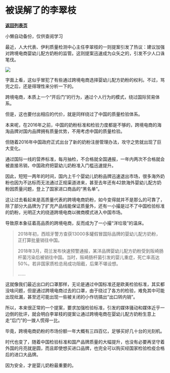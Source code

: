 # 被误解了的李翠枝

[**返回列表页**](/gzh/政事堂2019)

小懒自动备份，仅供查阅学习

最近，人大代表、伊利质量检测中心主任李翠枝的一则提案引发了热议：建议加强对跨境电商婴幼儿配方奶粉的监管。这则提案迅速成为众矢之的，引发不少人口诛笔伐。

  

![](https://mmbiz.qpic.cn/mmbiz_jpg/rxhS23yu8cMQXN9R58sW3ibJJIyrkVJQib6Rg1tibHobfDR2dVLQ4licZOS2MErSk8ticra2t311UcBY39Vfl7gWS4Q/640?wx_fmt=jpeg)

  

字面上看，这似乎冒犯了有些通过跨境电商选择婴幼儿配方奶粉的权利。不过，骂完之后，还是得理性来分析一下的。

  

跨境电商，本质上一个“开后门”的行为，通过个人行为的模式，绕过国际贸易体系。

  

但是，这也要付出相应的代价，就是同样绕过了中国的质量检验体系。

  

本来呢，在2016年之前，中国的奶粉标准和检验力度都是不够的，跨境电商的海淘品牌对国内品牌拥有质量优势，不用考虑中国的质量检验。

  

但随着2016年中国政府正式出台了新的奶粉注册管理办法，攻守之势就出现了巨大变化。

  

通过国际一线的营养标准，每月抽检，不合格就全国通报，一年内两次不合格就会被直接吊销，中国政府把婴幼儿奶粉准入门槛迅速提升。

  

因此，短短一两年的时间，国内上千个婴幼儿奶粉品牌迅速退出市场，很多海外奶粉也因为不达标而无法通过正规渠道进来，甚至去年还有42款海外婴幼儿配方奶粉因质量问题，登上了国家进口商品的“黑名单”。

  

这让过去看起来是高质量代表的跨境电商奶粉，如今变得就并不是那么的可靠了，除了部分大品牌为了扩充产品线能保证质量外，还有一小撮是过不了中国检验标准的奶粉，光明正大的绕道跨境电商以微商模式进入中国市场。

  

导致原本象征着高品质的跨境电商，反而成为了一小撮“洋垃圾”的温床。

  

> 2018年初，西班牙警方查获13000多罐假冒国际品牌的婴幼儿配方奶粉，正打算批量销往中国。
>
>  
>
>
>
> 2018年3月，荷兰发布快速预警通报，某洋品牌婴幼儿配方奶粉受到阪崎肠杆菌污染后被销往中国。当时，阪崎肠杆菌引发的婴儿重症，死亡率高达50%。若非国家质检总局成功阻截，后果不堪设想。
>
>  
>
>
> ......  
>

  

这就像我们最近出口的口罩那样，无论是通过中国标准还是欧美检验标准，其实都没啥问题，但是通过跨境电商过去的口罩，由于绕过了各方的检验，难免其中可能出现纰漏，甚至还可能出现一些被关闭的小作坊搞出“出口转内销”。

  

所以，本来很正常的一个提案，要求加强检验标准，引发的媒体骚动和媒体近乎一边倒的批评，就会明白李翠枝的提案让通过跨境电商在婴幼儿配方奶粉生意上走“后门”的一拨人慌得一比。

毕竟，跨境电商奶粉的市场份额一年大概有三四百亿，足够买好几十台的光刻机。

  

时代也变了，随着中国检验标准和国产品牌质量的大幅提升，也没有必要再坚守着外国的月亮就是圆，而且即使想买进口品牌，也完全可以购买经国家检验检疫合格后的进口大品牌。

  

因为安全，才是婴儿奶粉最重要的。

